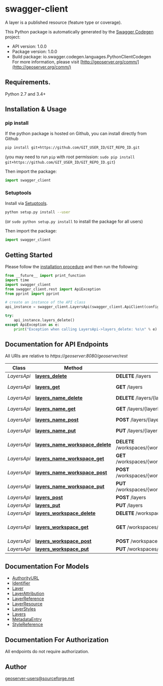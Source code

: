 # swagger-client
A layer is a published resource (feature type or coverage).

This Python package is automatically generated by the [Swagger Codegen](https://github.com/swagger-api/swagger-codegen) project:

- API version: 1.0.0
- Package version: 1.0.0
- Build package: io.swagger.codegen.languages.PythonClientCodegen
For more information, please visit [http://geoserver.org/comm/](http://geoserver.org/comm/)

## Requirements.

Python 2.7 and 3.4+

## Installation & Usage
### pip install

If the python package is hosted on Github, you can install directly from Github

```sh
pip install git+https://github.com/GIT_USER_ID/GIT_REPO_ID.git
```
(you may need to run `pip` with root permission: `sudo pip install git+https://github.com/GIT_USER_ID/GIT_REPO_ID.git`)

Then import the package:
```python
import swagger_client 
```

### Setuptools

Install via [Setuptools](http://pypi.python.org/pypi/setuptools).

```sh
python setup.py install --user
```
(or `sudo python setup.py install` to install the package for all users)

Then import the package:
```python
import swagger_client
```

## Getting Started

Please follow the [installation procedure](#installation--usage) and then run the following:

```python
from __future__ import print_function
import time
import swagger_client
from swagger_client.rest import ApiException
from pprint import pprint

# create an instance of the API class
api_instance = swagger_client.LayersApi(swagger_client.ApiClient(configuration))

try:
    api_instance.layers_delete()
except ApiException as e:
    print("Exception when calling LayersApi->layers_delete: %s\n" % e)

```

## Documentation for API Endpoints

All URIs are relative to *https://geoserver:8080/geoserver/rest*

Class | Method | HTTP request | Description
------------ | ------------- | ------------- | -------------
*LayersApi* | [**layers_delete**](docs/LayersApi.md#layers_delete) | **DELETE** /layers | 
*LayersApi* | [**layers_get**](docs/LayersApi.md#layers_get) | **GET** /layers | Get a list of layers
*LayersApi* | [**layers_name_delete**](docs/LayersApi.md#layers_name_delete) | **DELETE** /layers/{layerName} | Delete layer
*LayersApi* | [**layers_name_get**](docs/LayersApi.md#layers_name_get) | **GET** /layers/{layerName} | Retrieve a layer
*LayersApi* | [**layers_name_post**](docs/LayersApi.md#layers_name_post) | **POST** /layers/{layerName} | 
*LayersApi* | [**layers_name_put**](docs/LayersApi.md#layers_name_put) | **PUT** /layers/{layerName} | Modify a layer.
*LayersApi* | [**layers_name_workspace_delete**](docs/LayersApi.md#layers_name_workspace_delete) | **DELETE** /workspaces/{workspaceName}/layers/{layerName} | Delete layer
*LayersApi* | [**layers_name_workspace_get**](docs/LayersApi.md#layers_name_workspace_get) | **GET** /workspaces/{workspaceName}/layers/{layerName} | Retrieve a layer
*LayersApi* | [**layers_name_workspace_post**](docs/LayersApi.md#layers_name_workspace_post) | **POST** /workspaces/{workspaceName}/layers/{layerName} | 
*LayersApi* | [**layers_name_workspace_put**](docs/LayersApi.md#layers_name_workspace_put) | **PUT** /workspaces/{workspaceName}/layers/{layerName} | Modify a layer.
*LayersApi* | [**layers_post**](docs/LayersApi.md#layers_post) | **POST** /layers | 
*LayersApi* | [**layers_put**](docs/LayersApi.md#layers_put) | **PUT** /layers | 
*LayersApi* | [**layers_workspace_delete**](docs/LayersApi.md#layers_workspace_delete) | **DELETE** /workspaces/{workspaceName}/layers | 
*LayersApi* | [**layers_workspace_get**](docs/LayersApi.md#layers_workspace_get) | **GET** /workspaces/{workspaceName}/layers | Get a list of layers in a workspace.
*LayersApi* | [**layers_workspace_post**](docs/LayersApi.md#layers_workspace_post) | **POST** /workspaces/{workspaceName}/layers | 
*LayersApi* | [**layers_workspace_put**](docs/LayersApi.md#layers_workspace_put) | **PUT** /workspaces/{workspaceName}/layers | 


## Documentation For Models

 - [AuthorityURL](docs/AuthorityURL.md)
 - [Identifier](docs/Identifier.md)
 - [Layer](docs/Layer.md)
 - [LayerAttribution](docs/LayerAttribution.md)
 - [LayerReference](docs/LayerReference.md)
 - [LayerResource](docs/LayerResource.md)
 - [LayerStyles](docs/LayerStyles.md)
 - [Layers](docs/Layers.md)
 - [MetadataEntry](docs/MetadataEntry.md)
 - [StyleReference](docs/StyleReference.md)


## Documentation For Authorization

 All endpoints do not require authorization.


## Author

geoserver-users@sourceforge.net

